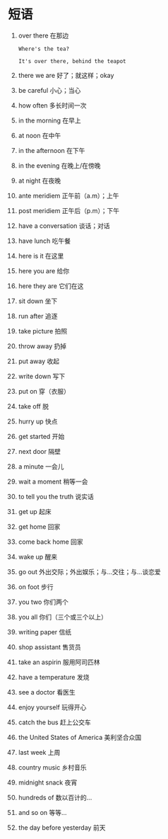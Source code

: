 # 短语

1. over there 在那边

   ```
   Where's the tea?

   It's over there, behind the teapot
   ```

2. there we are 好了；就这样；okay

3. be careful 小心；当心

4. how often 多长时间一次

5. in the morning 在早上

6. at noon 在中午

7. in the afternoon 在下午

8. in the evening 在晚上/在傍晚

9. at night 在夜晚

10. ante meridiem 正午前（a.m）；上午

11. post meridiem 正午后（p.m）；下午

12. have a conversation 谈话；对话

13. have lunch 吃午餐

14. here is it 在这里

15. here you are 给你

16. here they are 它们在这

17. sit down 坐下

18. run after 追逐

19. take picture 拍照

20. throw away 扔掉

21. put away 收起

22. write down 写下

23. put on 穿（衣服）

24. take off 脱

25. hurry up 快点

26. get started 开始

27. next door 隔壁

28. a minute 一会儿

29. wait a moment 稍等一会

30. to tell you the truth 说实话

31. get up 起床

32. get home 回家

33. come back home 回家

34. wake up 醒来

35. go out 外出交际；外出娱乐；与...交往；与...谈恋爱

36. on foot 步行

37. you two 你们两个

38. you all 你们（三个或三个以上）

39. writing paper 信纸

40. shop assistant 售货员

41. take an aspirin 服用阿司匹林

42. have a temperature 发烧

43. see a doctor 看医生

44. enjoy yourself 玩得开心

45. catch the bus 赶上公交车

46. the United States of America 美利坚合众国

47. last week 上周

48. country music 乡村音乐

49. midnight snack 夜宵

50. hundreds of 数以百计的...

51. and so on 等等...

52. the day before yesterday 前天
